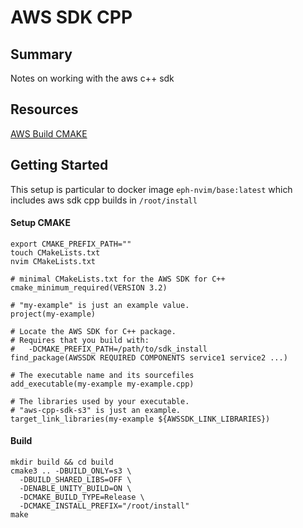 # AWS SDK CPP

## Summary

Notes on working with the aws c++ sdk

## Resources

[AWS Build CMAKE](https://docs.aws.amazon.com/sdk-for-cpp/v1/developer-guide/build-cmake.html)

## Getting Started

This setup is particular to docker image `eph-nvim/base:latest` which includes
aws sdk cpp builds in `/root/install`

#### Setup CMAKE

```console
export CMAKE_PREFIX_PATH=""
touch CMakeLists.txt
nvim CMakeLists.txt
```

```
# minimal CMakeLists.txt for the AWS SDK for C++
cmake_minimum_required(VERSION 3.2)

# "my-example" is just an example value.
project(my-example)

# Locate the AWS SDK for C++ package.
# Requires that you build with:
#   -DCMAKE_PREFIX_PATH=/path/to/sdk_install
find_package(AWSSDK REQUIRED COMPONENTS service1 service2 ...)

# The executable name and its sourcefiles
add_executable(my-example my-example.cpp)

# The libraries used by your executable.
# "aws-cpp-sdk-s3" is just an example.
target_link_libraries(my-example ${AWSSDK_LINK_LIBRARIES})

```

#### Build

```console
mkdir build && cd build
cmake3 .. -DBUILD_ONLY=s3 \
  -DBUILD_SHARED_LIBS=OFF \
  -DENABLE_UNITY_BUILD=ON \
  -DCMAKE_BUILD_TYPE=Release \
  -DCMAKE_INSTALL_PREFIX="/root/install"
make
```
